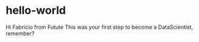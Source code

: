 # hello-world

Hi Fabricio from Futute
This was your first step to become a DataScientist,
remember?
